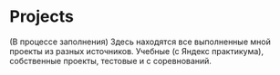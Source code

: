 # Projects
(В процессе заполнения)
Здесь находятся все выполненные мной проекты из разных источников. Учебные (с Яндекс практикума), собственные проекты, тестовые и с соревнований.
